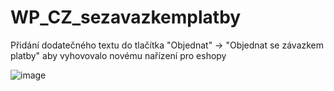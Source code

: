 # WP_CZ_sezavazkemplatby
Přidání dodatečného textu do tlačítka "Objednat" -> "Objednat se závazkem platby" aby vyhovovalo novému nařízení pro eshopy

![image](https://user-images.githubusercontent.com/80320893/221405481-87f57117-ec8a-4361-9da5-8a857804ad91.png)
